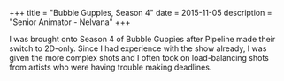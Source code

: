 +++
title = "Bubble Guppies, Season 4"
date = 2015-11-05
description = "Senior Animator - Nelvana"
+++

I was brought onto Season 4 of Bubble Guppies after Pipeline made their switch to 2D-only.  Since I had experience with the show already, I was given the more complex shots and I often took on load-balancing shots from artists who were having trouble making deadlines.  